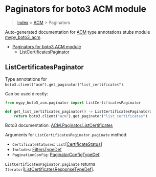 # Paginators for boto3 ACM module

> [Index](..) > [ACM](.) > Paginators

Auto-generated documentation for
[ACM](https://boto3.amazonaws.com/v1/documentation/api/latest/reference/services/acm.html#ACM)
type annotations stubs module
[mypy_boto3_acm](https://pypi.org/project/mypy-boto3-acm/).

- [Paginators for boto3 ACM module](#paginators-for-boto3-acm-module)
  - [ListCertificatesPaginator](#listcertificatespaginator)

## ListCertificatesPaginator

Type annotations for `boto3.client("acm").get_paginator("list_certificates")`.

Can be used directly:

```python
from mypy_boto3_acm.paginator import ListCertificatesPaginator

def get_list_certificates_paginator() -> ListCertificatesPaginator:
    return boto3.client("acm").get_paginator("list_certificates")
```

Boto3 documentation:
[ACM.Paginator.ListCertificates](https://boto3.amazonaws.com/v1/documentation/api/latest/reference/services/acm.html#ACM.Paginator.ListCertificates)

Arguments for `ListCertificatesPaginator.paginate` method:

- `CertificateStatuses`:
  `List`\[[CertificateStatus](./literals.md#certificatestatus)\]
- `Includes`: [FiltersTypeDef](./type_defs.md#filterstypedef)
- `PaginationConfig`:
  [PaginatorConfigTypeDef](./type_defs.md#paginatorconfigtypedef)

`ListCertificatesPaginator.paginate` returns
`Iterator`\[[ListCertificatesResponseTypeDef](./type_defs.md#listcertificatesresponsetypedef)\].
